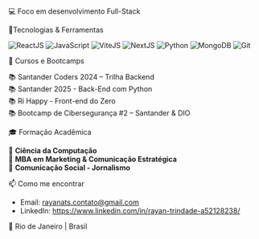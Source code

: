 💻 Foco em desenvolvimento Full-Stack

🧠Tecnologias & Ferramentas  

  ![ReactJS](https://img.shields.io/badge/-ReactJS-61DAFB?style=for-the-badge&logo=react&logoColor=000)
![JavaScript](https://img.shields.io/badge/-JavaScript-F7DF1E?style=for-the-badge&logo=javascript&logoColor=000)
![ViteJS](https://img.shields.io/badge/-Vite-646CFF?style=for-the-badge&logo=vite&logoColor=white)
![NextJS](https://img.shields.io/badge/-Next.js-000?style=for-the-badge&logo=nextdotjs)
![Python](https://img.shields.io/badge/-Python-3776AB?style=for-the-badge&logo=python&logoColor=fff)
![MongoDB](https://img.shields.io/badge/-MongoDB-47A248?style=for-the-badge&logo=mongodb&logoColor=fff)
![Git](https://img.shields.io/badge/-Git-F05032?style=for-the-badge&logo=git&logoColor=fff)

🚀 Cursos e Bootcamps

  📚 Santander Coders 2024 – Trilha Backend  
  📚 Santander 2025 - Back-End com Python  
  📚 Ri Happy - Front-end do Zero  
  📚 Bootcamp de Cibersegurança #2 – Santander & DIO  

🎓 Formação Acadêmica 

  📘 **Ciência da Computação**  
  📗 **MBA em Marketing & Comunicação Estratégica**   
  📙 **Comunicação Social - Jornalismo**  

📫 Como me encontrar  
- Email: rayanats.contato@gmail.com  
- LinkedIn: https://www.linkedin.com/in/rayan-trindade-a52128238/

📍 Rio de Janeiro | Brasil

